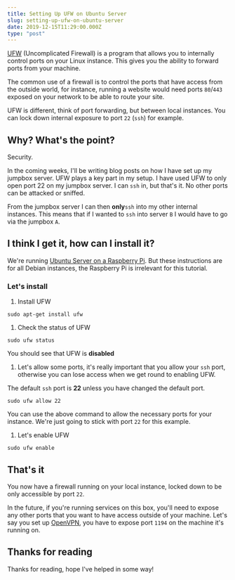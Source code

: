 ```yaml
---
title: Setting Up UFW on Ubuntu Server
slug: setting-up-ufw-on-ubuntu-server
date: 2019-12-15T11:29:00.000Z
type: "post"
---
```




[UFW](https://help.ubuntu.com/community/UFW) (Uncomplicated Firewall) is a program that allows you to internally control ports on your Linux instance. This gives you the ability to forward ports from your machine.

The common use of a firewall is to control the ports that have access from the outside world, for instance, running a website would need ports `80`/`443` exposed on your network to be able to route your site.

UFW is different, think of port forwarding, but between local instances. You can lock down internal exposure to port `22` (`ssh`) for example.

## Why? What's the point?

Security.

In the coming weeks, I'll be writing blog posts on how I have set up my jumpbox server. UFW plays a key part in my setup. I have used UFW to only open port 22 on my jumpbox server. I can `ssh` in, but that's it. No other ports can be attacked or sniffed.

From the jumpbox server I can then **only**`ssh` into my other internal instances. This means that if I wanted to `ssh` into server `B` I would have to go via the jumpbox `A`.

## I think I get it, how can I install it?

We're running [Ubuntu Server on a Raspberry Pi](https://ubuntu.com/download/raspberry-pi). But these instructions are for all Debian instances, the Raspberry Pi is irrelevant for this tutorial.

### Let's install

1. Install UFW

`sudo apt-get install ufw`

1. Check the status of UFW

`sudo ufw status`

You should see that UFW is **disabled**

1. Let's allow some ports, it's really important that you allow your `ssh` port, otherwise you can lose access when we get round to enabling UFW.

The default `ssh` port is **22** unless you have changed the default port.

`sudo ufw allow 22`

You can use the above command to allow the necessary ports for your instance. We're just going to stick with port `22` for this example.

1. Let's enable UFW

`sudo ufw enable`

## That's it

You now have a firewall running on your local instance, locked down to be only accessible by port `22`.

In the future, if you're running services on this box, you'll need to expose any other ports that you want to have access outside of your machine. Let's say you set up [OpenVPN](https://openvpn.net/), you have to expose port `1194` on the machine it's running on.

## Thanks for reading

Thanks for reading, hope I've helped in some way!
